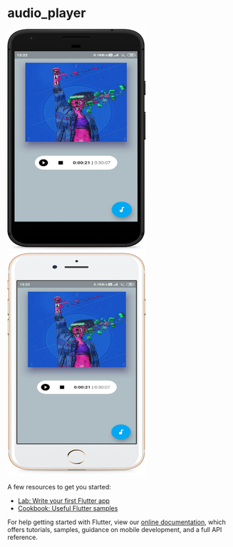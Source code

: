 # audio_player

<p float = "center"> 
  <img src="/ss/Google Pixel Quite Black.png" height="500" width="310" />
  <img src="/ss/iPhone 7 Plus.png" height="500" width="310" />
</p>

A few resources to get you started:

- [Lab: Write your first Flutter app](https://flutter.dev/docs/get-started/codelab)
- [Cookbook: Useful Flutter samples](https://flutter.dev/docs/cookbook)

For help getting started with Flutter, view our
[online documentation](https://flutter.dev/docs), which offers tutorials,
samples, guidance on mobile development, and a full API reference.

